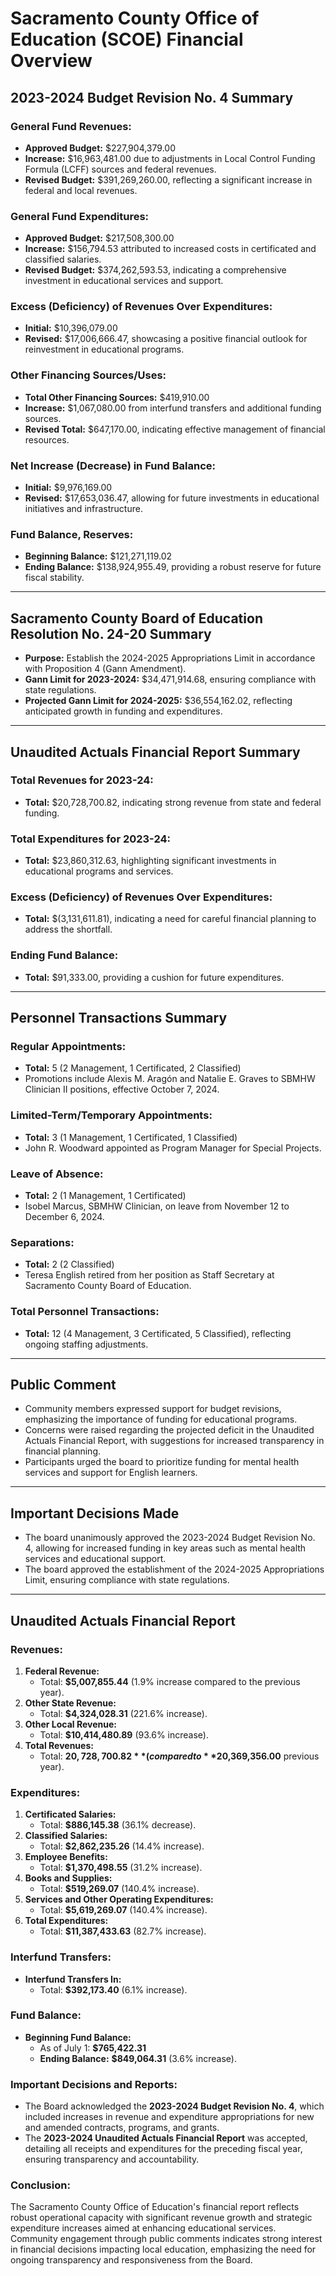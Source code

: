 # Sacramento County Office of Education (SCOE) Financial Overview

## 2023-2024 Budget Revision No. 4 Summary

### General Fund Revenues:
- **Approved Budget:** $227,904,379.00
- **Increase:** $16,963,481.00 due to adjustments in Local Control Funding Formula (LCFF) sources and federal revenues.
- **Revised Budget:** $391,269,260.00, reflecting a significant increase in federal and local revenues.

### General Fund Expenditures:
- **Approved Budget:** $217,508,300.00
- **Increase:** $156,794.53 attributed to increased costs in certificated and classified salaries.
- **Revised Budget:** $374,262,593.53, indicating a comprehensive investment in educational services and support.

### Excess (Deficiency) of Revenues Over Expenditures:
- **Initial:** $10,396,079.00
- **Revised:** $17,006,666.47, showcasing a positive financial outlook for reinvestment in educational programs.

### Other Financing Sources/Uses:
- **Total Other Financing Sources:** $419,910.00
- **Increase:** $1,067,080.00 from interfund transfers and additional funding sources.
- **Revised Total:** $647,170.00, indicating effective management of financial resources.

### Net Increase (Decrease) in Fund Balance:
- **Initial:** $9,976,169.00
- **Revised:** $17,653,036.47, allowing for future investments in educational initiatives and infrastructure.

### Fund Balance, Reserves:
- **Beginning Balance:** $121,271,119.02
- **Ending Balance:** $138,924,955.49, providing a robust reserve for future fiscal stability.

---

## Sacramento County Board of Education Resolution No. 24-20 Summary

- **Purpose:** Establish the 2024-2025 Appropriations Limit in accordance with Proposition 4 (Gann Amendment).
- **Gann Limit for 2023-2024:** $34,471,914.68, ensuring compliance with state regulations.
- **Projected Gann Limit for 2024-2025:** $36,554,162.02, reflecting anticipated growth in funding and expenditures.

---

## Unaudited Actuals Financial Report Summary

### Total Revenues for 2023-24:
- **Total:** $20,728,700.82, indicating strong revenue from state and federal funding.

### Total Expenditures for 2023-24:
- **Total:** $23,860,312.63, highlighting significant investments in educational programs and services.

### Excess (Deficiency) of Revenues Over Expenditures:
- **Total:** $(3,131,611.81), indicating a need for careful financial planning to address the shortfall.

### Ending Fund Balance:
- **Total:** $91,333.00, providing a cushion for future expenditures.

---

## Personnel Transactions Summary

### Regular Appointments:
- **Total:** 5 (2 Management, 1 Certificated, 2 Classified)
- Promotions include Alexis M. Aragón and Natalie E. Graves to SBMHW Clinician II positions, effective October 7, 2024.

### Limited-Term/Temporary Appointments:
- **Total:** 3 (1 Management, 1 Certificated, 1 Classified)
- John R. Woodward appointed as Program Manager for Special Projects.

### Leave of Absence:
- **Total:** 2 (1 Management, 1 Certificated)
- Isobel Marcus, SBMHW Clinician, on leave from November 12 to December 6, 2024.

### Separations:
- **Total:** 2 (2 Classified)
- Teresa English retired from her position as Staff Secretary at Sacramento County Board of Education.

### Total Personnel Transactions:
- **Total:** 12 (4 Management, 3 Certificated, 5 Classified), reflecting ongoing staffing adjustments.

---

## Public Comment

- Community members expressed support for budget revisions, emphasizing the importance of funding for educational programs.
- Concerns were raised regarding the projected deficit in the Unaudited Actuals Financial Report, with suggestions for increased transparency in financial planning.
- Participants urged the board to prioritize funding for mental health services and support for English learners.

---

## Important Decisions Made

- The board unanimously approved the 2023-2024 Budget Revision No. 4, allowing for increased funding in key areas such as mental health services and educational support.
- The board approved the establishment of the 2024-2025 Appropriations Limit, ensuring compliance with state regulations.

---

## Unaudited Actuals Financial Report

### Revenues:
1. **Federal Revenue:** 
   - Total: **$5,007,855.44** (1.9% increase compared to the previous year).
2. **Other State Revenue:** 
   - Total: **$4,324,028.31** (221.6% increase).
3. **Other Local Revenue:** 
   - Total: **$10,414,480.89** (93.6% increase).
4. **Total Revenues:** 
   - Total: **$20,728,700.82** (compared to **$20,369,356.00** previous year).

### Expenditures:
1. **Certificated Salaries:** 
   - Total: **$886,145.38** (36.1% decrease).
2. **Classified Salaries:** 
   - Total: **$2,862,235.26** (14.4% increase).
3. **Employee Benefits:** 
   - Total: **$1,370,498.55** (31.2% increase).
4. **Books and Supplies:** 
   - Total: **$519,269.07** (140.4% increase).
5. **Services and Other Operating Expenditures:** 
   - Total: **$5,619,269.07** (140.4% increase).
6. **Total Expenditures:** 
   - Total: **$11,387,433.63** (82.7% increase).

### Interfund Transfers:
- **Interfund Transfers In:** 
   - Total: **$392,173.40** (6.1% increase).

### Fund Balance:
- **Beginning Fund Balance:** 
   - As of July 1: **$765,422.31**
   - **Ending Balance:** **$849,064.31** (3.6% increase).

### Important Decisions and Reports:
- The Board acknowledged the **2023-2024 Budget Revision No. 4**, which included increases in revenue and expenditure appropriations for new and amended contracts, programs, and grants.
- The **2023-2024 Unaudited Actuals Financial Report** was accepted, detailing all receipts and expenditures for the preceding fiscal year, ensuring transparency and accountability.

### Conclusion:
The Sacramento County Office of Education's financial report reflects robust operational capacity with significant revenue growth and strategic expenditure increases aimed at enhancing educational services. Community engagement through public comments indicates strong interest in financial decisions impacting local education, emphasizing the need for ongoing transparency and responsiveness from the Board.
